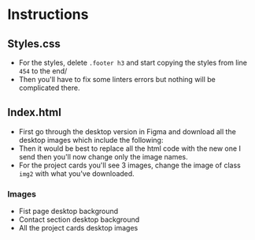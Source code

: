 # Instructions

## Styles.css

- For the styles, delete `.footer h3` and start copying the styles from line `454` to the end/
- Then you'll have to fix some linters errors but nothing will be complicated there.

## Index.html

- First go through the desktop version in Figma and download all the desktop images which include the following:
- Then it would be best to replace all the html code with the new one I send then you'll now change only the image names.
- For the project cards you'll see 3 images, change the image of class `img2` with what you've downloaded.

### Images
- Fist page desktop background
- Contact section desktop background
- All the project cards desktop images
